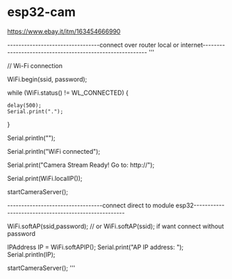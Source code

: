 # esp32-cam
https://www.ebay.it/itm/163454666990

---------------------------------connect over router local or internet----------------------------------------------------------
'''

  // Wi-Fi connection
  
  WiFi.begin(ssid, password);
  
  while (WiFi.status() != WL_CONNECTED) {
  
    delay(500); 
    Serial.print(".");
    
  }
  
  Serial.println("");
  
  Serial.println("WiFi connected");
  
  Serial.print("Camera Stream Ready! Go to: http://");
  
  Serial.print(WiFi.localIP());
  
  startCameraServer();
  
  ----------------------------------connect direct to module esp32-----------------------------------------------------
  
  WiFi.softAP(ssid,password); // or  WiFi.softAP(ssid); if want connect without password

  IPAddress IP = WiFi.softAPIP();
  Serial.print("AP IP address: ");
  Serial.println(IP);

  startCameraServer();
'''
